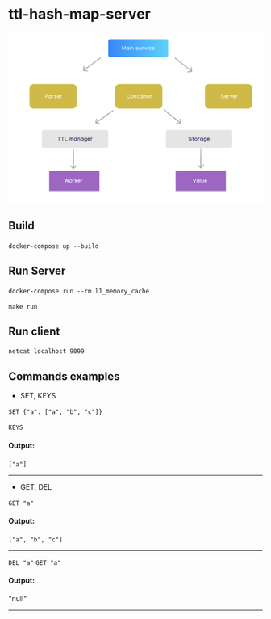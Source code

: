 # ttl-hash-map-server
![image](https://github.com/nuttert/ttl-hash-map-server/blob/master/readme_images/schema_.png)
## Build
`docker-compose up --build`
## Run Server
`docker-compose run --rm l1_memory_cache`

`make run`
## Run client
`netcat localhost 9099`

## Commands examples
- SET, KEYS

`SET {"a": ["a", "b", "c"]}`

`KEYS`
#### Output:
`["a"]`
______
- GET, DEL

`GET "a"`
#### Output:
`["a", "b", "c"]`
_______
`DEL "a"`
`GET "a"`
#### Output:
"null"
______
